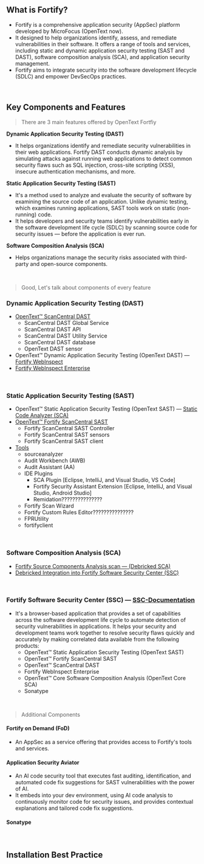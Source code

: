 ## What is Fortify?
+ Fortify is a comprehensive application security (AppSec) platform developed by MicroFocus (OpenText now).
+ It designed to help organizations identify, assess, and remediate vulnerabilities in their software. It offers a range of tools and services, including static and dynamic application security testing (SAST and DAST), software composition analysis (SCA), and application security management.
+ Fortify aims to integrate security into the software development lifecycle (SDLC) and empower DevSecOps practices.

<br/>

## Key Components and Features
> There are 3 main features offered by OpenText Fortfiy

**Dynamic Application Security Testing (DAST)**
+ It helps organizations identify and remediate security vulnerabilities in their web applications. Fortify DAST conducts dynamic analysis by simulating attacks against running web applications to detect common security flaws such as SQL injection, cross-site scripting (XSS), insecure authentication mechanisms, and more.

**Static Application Security Testing (SAST)**
+ It's a method used to analyze and evaluate the security of software by examining the source code of an application. Unlike dynamic testing, which examines running applications, SAST tools work on static (non-running) code.
+ It helps developers and security teams identify vulnerabilities early in the software development life cycle (SDLC) by scanning source code for security issues — before the application is ever run.

**Software Composition Analysis (SCA)**
+ Helps organizations manage the security risks associated with third-party and open-source components.

<br/>

> Good, Let's talk about components of every feature
### Dynamic Application Security Testing (DAST)
+ [OpenText™ ScanCentral DAST](https://www.microfocus.com/documentation/fortify-ScanCentral-DAST/)
  + ScanCentral DAST Global Service
  + ScanCentral DAST API
  + ScanCentral DAST Utility Service
  + ScanCentral DAST database
  + OpenText DAST sensor
+ OpenText™ Dynamic Application Security Testing (OpenText DAST) — [Fortify WebInspect](https://www.microfocus.com/documentation/fortify-webinspect/)
+ [Fortify WebInspect Enterprise](https://www.microfocus.com/documentation/fortify-webinspect-enterprise/)

<br/>

### Static Application Security Testing (SAST)
+ OpenText™ Static Application Security Testing (OpenText SAST) — [Static Code Analyzer (SCA)](https://www.microfocus.com/documentation/fortify-static-code-analyzer-and-tools/)
+ [OpenText™ Fortify ScanCentral SAST](https://www.microfocus.com/documentation/fortify-software-security-center/)
  + Fortify ScanCentral SAST Controller
  + Fortify ScanCentral SAST sensors
  + Fortify ScanCentral SAST client
+ [Tools](https://www.microfocus.com/documentation/fortify-static-code-analyzer-and-tools/2520/sast-tgd-html-25.2.0/index.htm#GetStarted/sca-apps-tools.htm?TocPath=Getting%2520Started%257C_____2)
  + sourceanalyzer
  + Audit Workbench (AWB)
  + Audit Assistant (AA)
  + IDE Plugins
    + SCA Plugin [Eclipse, IntelliJ, and Visual Studio, VS Code]
    + Fortify Security Assistant Extension [Eclipse, IntelliJ, and Visual Studio, Android Studio]
    + Remidation???????????????
  + Fortify Scan Wizard
  + Fortify Custom Rules Editor???????????????
  + FPRUtility
  + fortifyclient

<br/>

### Software Composition Analysis (SCA)
+ [Fortify Source Components Analysis scan — (Debricked SCA)](https://support.cyberreshelp.com/hc/en-us/articles/16745069052695-Fortify-Source-Components-Analysis-scan-Debricked-SCA-how-to-initiate-it-and-how-to-integrate-with-Fortify-SSC)
+ [Debricked Integration into Fortify Software Security Center (SSC)](https://www.youtube.com/watch?v=tDGg7cRqg7Y)


<br/>

### Fortify Software Security Center (SSC) — [SSC-Documentation](https://www.microfocus.com/documentation/fortify-software-security-center/)
+ It's a browser-based application that provides a set of capabilities across the software development life cycle to automate detection of security vulnerabilities in applications. It helps your security and development teams work together to resolve security flaws quickly and accurately by making correlated data available from the following products:
  + OpenText™ Static Application Security Testing (OpenText SAST)
  + OpenText™ Fortify ScanCentral SAST
  + OpenText™ ScanCentral DAST
  + Fortify WebInspect Enterprise
  + OpenText™ Core Software Composition Analysis (OpenText Core SCA)
  + Sonatype

<br/>

> Additional Components
#### Fortify on Demand (FoD)
+ An AppSec as a service offering that provides access to Fortify's tools and services.

#### Application Security Aviator
+ An AI code security tool that executes fast auditing, identification, and automated code fix suggestions for SAST vulnerabilities with the power of AI.
+ It embeds into your dev environment, using AI code analysis to continuously monitor code for security issues, and provides contextual explanations and tailored code fix suggestions.

#### Sonatype


<br/>

## Installation Best Practice








